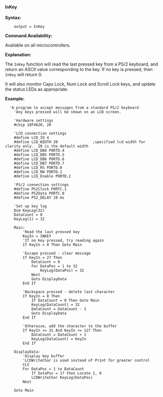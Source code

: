 <div class="section">

<div class="titlepage">

<div>

<div>

#### <span id="inkey"></span>InKey

</div>

</div>

</div>

<span class="strong">**Syntax:**</span>

``` screen
    output = InKey
```

<span class="strong">**Command Availability:**</span>

Available on all microcontrollers.

<span class="strong">**Explanation:**</span>

The `InKey` function will read the last pressed key from a PS/2
keyboard, and return an ASCII value corresponding to the key. If no key
is pressed, then `InKey` will return 0.

It will also monitor Caps Lock, Num Lock and Scroll Lock keys, and
update the status LEDs as appropriate.

<span class="strong">**Example:**</span>

``` screen
  'A program to accept messages from a standard PS/2 keyboard
    'Any keys pressed will be shown on an LCD screen.

    'Hardware settings
    #chip 18F4620, 20

    'LCD connection settings
    #define LCD_IO 4
    #define LCD_WIDTH 20                ;specified lcd width for clarity only.  20 is the default width
    #define LCD_DB4 PORTD.4
    #define LCD_DB5 PORTD.5
    #define LCD_DB6 PORTD.6
    #define LCD_DB7 PORTD.7
    #define LCD_RS PORTD.0
    #define LCD_RW PORTD.1
    #define LCD_Enable PORTD.2

    'PS/2 connection settings
    #define PS2Clock PORTC.1
    #define PS2Data PORTC.0
    #define PS2_DELAY 10 ms

    'Set up key log
    Dim KeyLog(32)
    DataCount = 0
    KeyLog(1) = 32

    Main:
        'Read the last pressed key
        KeyIn = INKEY
        'If no key pressed, try reading again
        If KeyIn = 0 Then Goto Main

        'Escape pressed - clear message
        If KeyIn = 27 Then
            DataCount = 0
            For DataPos = 1 to 32
                KeyLog(DataPos) = 32
            Next
            Goto DisplayData
        End If

        'Backspace pressed - delete last character
        If KeyIn = 8 Then
            If DataCount = 0 Then Goto Main
            KeyLog(DataCount) = 32
            DataCount = DataCount - 1
            Goto DisplayData
        End If

        'Otherwise, add the character to the buffer
        If KeyIn >= 31 And KeyIn <= 127 Then
            DataCount = DataCount + 1
            KeyLog(DataCount) = KeyIn
        End If

    DisplayData:
        'Display key buffer
        'LCDWriteChar is used instead of Print for greater control
        CLS
        For DataPos = 1 to DataCount
            If DataPos = 17 then Locate 1, 0
            LCDWriteChar KeyLog(DataPos)
        Next

    Goto Main
```

</div>
